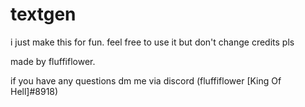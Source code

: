 # textgen
i just make this for fun. feel free to use it but don't change credits pls

made by fluffiflower.

if you have any questions dm me via discord (fluffiflower [King Of Hell]#8918)
